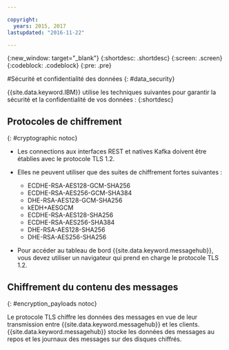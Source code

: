 ```yaml
---

copyright:
  years: 2015, 2017
lastupdated: "2016-11-22"

---
```


{:new_window: target="_blank"}
{:shortdesc: .shortdesc}
{:screen: .screen}
{:codeblock: .codeblock}
{:pre: .pre}


#Sécurité et confidentialité des données
{: #data_security}


{{site.data.keyword.IBM}} utilise les techniques suivantes pour garantir la sécurité et
la confidentialité de vos données :
{:shortdesc}

## Protocoles de chiffrement
{: #cryptographic notoc}


*  Les connections aux interfaces REST et natives Kafka doivent être établies avec le protocole TLS 1.2.
*  Elles ne peuvent utiliser que des suites de chiffrement fortes suivantes :

      * ECDHE-RSA-AES128-GCM-SHA256
      * ECDHE-RSA-AES256-GCM-SHA384
      * DHE-RSA-AES128-GCM-SHA256
      * kEDH+AESGCM
      * ECDHE-RSA-AES128-SHA256
      * ECDHE-RSA-AES256-SHA384
      * DHE-RSA-AES128-SHA256
      * DHE-RSA-AES256-SHA256



*  Pour accéder au tableau de bord
{{site.data.keyword.messagehub}}, vous devez utiliser un navigateur qui prend en charge le protocole TLS 1.2.
   
## Chiffrement du contenu des messages
{: #encryption_payloads notoc}

Le protocole TLS chiffre les données des messages en vue de leur transmission entre {{site.data.keyword.messagehub}} et les clients. {{site.data.keyword.messagehub}}
stocke les données des messages au repos et les journaux des messages sur des disques chiffrés.



